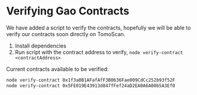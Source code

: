 # Verifying Gao Contracts

We have added a script to verify the contracts, hopefully we will be able to verify our contracts soon directly on TomoScan.

1.  Install dependencies
2.  Run script with the contract address to verify, `node verify-contract <contractAddress>`

Current contracts available to be verified:
```bash
node verify-contract 0x1f3a0B1AFafAfF3B0636Fae009CdCc252b93f52F
node verify-contract 0x5FE019E43913d847fFef24aD2EA0A6A00b5A3Ef0
```

